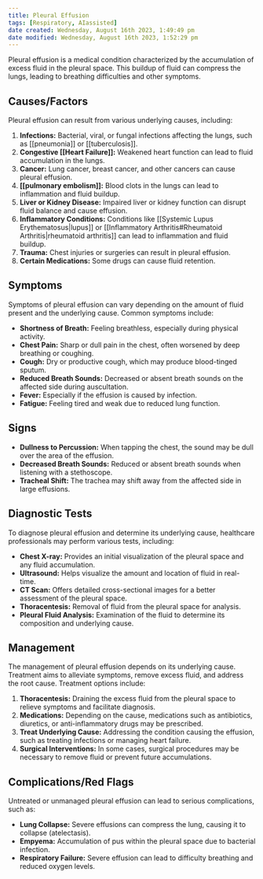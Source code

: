 ```yaml
---
title: Pleural Effusion
tags: [Respiratory, AIassisted]
date created: Wednesday, August 16th 2023, 1:49:49 pm
date modified: Wednesday, August 16th 2023, 1:52:29 pm
---
```

Pleural effusion is a medical condition characterized by the accumulation of excess fluid in the pleural space. This buildup of fluid can compress the lungs, leading to breathing difficulties and other symptoms.
## Causes/Factors

Pleural effusion can result from various underlying causes, including:

1. **Infections:** Bacterial, viral, or fungal infections affecting the lungs, such as [[pneumonia]] or [[tuberculosis]].
2. **Congestive [[Heart Failure]]:** Weakened heart function can lead to fluid accumulation in the lungs.
3. **Cancer:** Lung cancer, breast cancer, and other cancers can cause pleural effusion.
4. **[[pulmonary embolism]]:** Blood clots in the lungs can lead to inflammation and fluid buildup.
5. **Liver or Kidney Disease:** Impaired liver or kidney function can disrupt fluid balance and cause effusion.
6. **Inflammatory Conditions:** Conditions like [[Systemic Lupus Erythematosus|lupus]] or [[Inflammatory Arthritis#Rheumatoid Arthritis|rheumatoid arthritis]] can lead to inflammation and fluid buildup.
7. **Trauma:** Chest injuries or surgeries can result in pleural effusion.
8. **Certain Medications:** Some drugs can cause fluid retention.

## Symptoms

Symptoms of pleural effusion can vary depending on the amount of fluid present and the underlying cause. Common symptoms include:

- **Shortness of Breath:** Feeling breathless, especially during physical activity.
- **Chest Pain:** Sharp or dull pain in the chest, often worsened by deep breathing or coughing.
- **Cough:** Dry or productive cough, which may produce blood-tinged sputum.
- **Reduced Breath Sounds:** Decreased or absent breath sounds on the affected side during auscultation.
- **Fever:** Especially if the effusion is caused by infection.
- **Fatigue:** Feeling tired and weak due to reduced lung function.

## Signs

- **Dullness to Percussion:** When tapping the chest, the sound may be dull over the area of the effusion.
- **Decreased Breath Sounds:** Reduced or absent breath sounds when listening with a stethoscope.
- **Tracheal Shift:** The trachea may shift away from the affected side in large effusions.

## Diagnostic Tests

To diagnose pleural effusion and determine its underlying cause, healthcare professionals may perform various tests, including:

- **Chest X-ray:** Provides an initial visualization of the pleural space and any fluid accumulation.
- **Ultrasound:** Helps visualize the amount and location of fluid in real-time.
- **CT Scan:** Offers detailed cross-sectional images for a better assessment of the pleural space.
- **Thoracentesis:** Removal of fluid from the pleural space for analysis.
- **Pleural Fluid Analysis:** Examination of the fluid to determine its composition and underlying cause.

## Management

The management of pleural effusion depends on its underlying cause. Treatment aims to alleviate symptoms, remove excess fluid, and address the root cause. Treatment options include:

1. **Thoracentesis:** Draining the excess fluid from the pleural space to relieve symptoms and facilitate diagnosis.
2. **Medications:** Depending on the cause, medications such as antibiotics, diuretics, or anti-inflammatory drugs may be prescribed.
3. **Treat Underlying Cause:** Addressing the condition causing the effusion, such as treating infections or managing heart failure.
4. **Surgical Interventions:** In some cases, surgical procedures may be necessary to remove fluid or prevent future accumulations.

## Complications/Red Flags

Untreated or unmanaged pleural effusion can lead to serious complications, such as:

- **Lung Collapse:** Severe effusions can compress the lung, causing it to collapse (atelectasis).
- **Empyema:** Accumulation of pus within the pleural space due to bacterial infection.
- **Respiratory Failure:** Severe effusion can lead to difficulty breathing and reduced oxygen levels.
